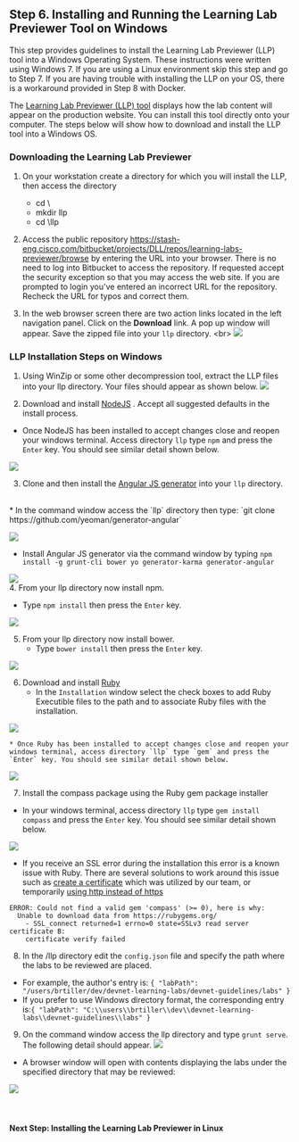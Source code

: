 ## Step 6. Installing and Running the Learning Lab Previewer Tool on Windows


This step provides guidelines to install the Learning Lab Previewer (LLP) tool into a Windows Operating System. These instructions were written using Windows 7.  If you are using a Linux environment skip this step and go to Step 7.  If you are having trouble with installing the LLP on your OS, there is a workaround provided in Step 8 with Docker.

The [Learning Lab Previewer (LLP) tool](https://stash-eng.cisco.com/bitbucket/projects/DLL/repos/learning-labs-previewer/browse) displays how the lab content will appear on the production website. You can install this tool directly onto your computer.  The steps below will show how to download and install the LLP tool into a Windows OS.

### Downloading the Learning Lab Previewer
1. On your workstation create a directory for which you will install the LLP, then access the directory
   *  cd \
   * mkdir llp
   * cd \llp

2. Access the public repository https://stash-eng.cisco.com/bitbucket/projects/DLL/repos/learning-labs-previewer/browse by entering the URL into your browser.  There is no need to log into Bitbucket to access the repository.  If requested accept the security exception so that you may access the web site.  If you are prompted to login you've entered an incorrect URL for the repository.  Recheck the URL for typos and correct them.

3. In the web browser screen there are two action links located in the left navigation panel.  Click on the **Download** link.  A pop up window will appear.  Save the zipped file into your `llp` directory.
<br\>
  ![](/posts/files/00-labs-01-getting_started/assets/images/llp_download.png)


### LLP Installation Steps on Windows
1. Using WinZip or some other decompression tool, extract the LLP files into your llp directory.  Your files should appear as shown below.
  ![](/posts/files/00-labs-01-getting_started/assets/images/llp_dir.png)

2. Download and install [NodeJS](https://nodejs.org/en/) .  Accept all suggested defaults in the install process.  
  * Once NodeJS has been installed to accept changes close and reopen your windows terminal. Access directory `llp` type `npm` and press the `Enter` key. You should see similar detail shown below.

  ![](/posts/files/00-labs-01-getting_started/assets/images/npm.png)

3. Clone and then install the [Angular JS generator](https://github.com/yeoman/generator-angular) into your `llp` directory.
<br/>
  * In the command window access the `llp` directory then type: `git clone https://github.com/yeoman/generator-angular`

  ![](/posts/files/00-labs-01-getting_started/assets/images/yeoman_git.png)
<br/>
  * Install Angular JS generator via the command window by typing `npm install -g grunt-cli bower yo generator-karma generator-angular`

  ![](/posts/files/00-labs-01-getting_started/assets/images/yeoman_install.png)
<br/>
4. From your llp directory now install npm.
  * Type `npm install` then press the `Enter` key.

  ![](/posts/files/00-labs-01-getting_started/assets/images/npm_install.png)

5. From your llp directory now install bower.
    * Type `bower install` then press the `Enter` key.

  ![](/posts/files/00-labs-01-getting_started/assets/images/bower_install.png)

6. Download and install [Ruby](http://rubyinstaller.org)
    * In the `Installation` window select the check boxes to add Ruby Executible files to the path and to associate Ruby files with the installation.

  ![](/posts/files/00-labs-01-getting_started/assets/images/ruby_install.png)

    * Once Ruby has been installed to accept changes close and reopen your windows terminal, access directory `llp` type `gem` and press the `Enter` key. You should see similar detail shown below.

  ![](/posts/files/00-labs-01-getting_started/assets/images/npm.png)

7. Install the compass package using the Ruby gem package installer
  * In your windows terminal, access directory `llp` type `gem install compass` and press the `Enter` key. You should see similar detail shown below.

  ![](/posts/files/00-labs-01-getting_started/assets/images/install_compass.png)

  * If you receive an SSL error during the installation this error is a known issue with Ruby.  There are several solutions to work around this issue such as [create a certificate](https://superdevresources.com/ssl-error-ruby-gems-windows/) which was utilized by our team, or temporarily [using http instead of https](https://github.com/rubygems/rubygems/issues/1736)
  ```
  ERROR: Could not find a valid gem 'compass' (>= 0), here is why:
    Unable to download data from https://rubygems.org/
      - SSL_connect returned=1 errno=0 state=SSLv3 read server certificate B:
      certificate verify failed
```
8. In the /llp directory edit the `config.json` file and specify the path where the labs to be reviewed are placed.
  * For example, the author's entry is: `{
 "labPath": "/users/brtiller/dev/devnet-learning-labs/devnet-guidelines/labs"
}`
  * If you prefer to use Windows directory format, the corresponding entry is:`{
 "labPath": "C:\\users\\brtiller\\dev\\devnet-learning-labs\\devnet-guidelines\\labs"
}`
9. On the command window access the llp directory and type `grunt serve`.  The following detail should appear.
  ![](/posts/files/00-labs-01-getting_started/assets/images/grunt_serve.png)
  * A browser window will open with contents displaying the labs under the specified directory that may be reviewed:

  ![](/posts/files/00-labs-01-getting_started/assets/images/llp_view.png)
<br/>
<br/>
<br/>
#### Next Step: Installing the Learning Lab Previewer in Linux
